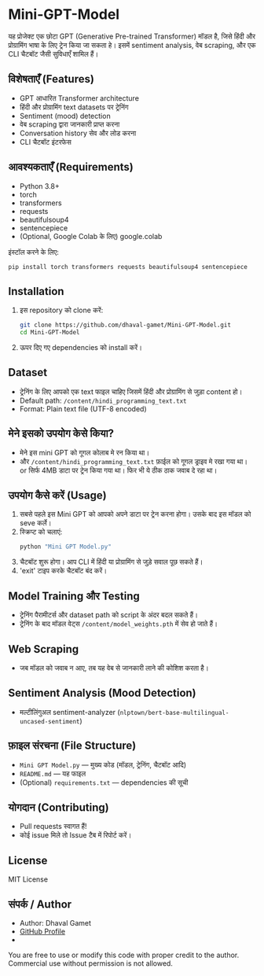 # Mini-GPT-Model

यह प्रोजेक्ट एक छोटा GPT (Generative Pre-trained Transformer) मॉडल है, जिसे हिंदी और प्रोग्रामिंग भाषा के लिए ट्रेन किया जा सकता हे। इसमें sentiment analysis, वेब scraping, और एक CLI चैटबॉट जैसी सुविधाएँ शामिल हैं।

## विशेषताएँ (Features)
- GPT आधारित Transformer architecture
- हिंदी और प्रोग्रामिंग text datasets पर ट्रेनिंग
- Sentiment (mood) detection
- वेब scraping द्वारा जानकारी प्राप्त करना
- Conversation history सेव और लोड करना
- CLI चैटबॉट इंटरफेस

## आवश्यकताएँ (Requirements)

- Python 3.8+
- torch
- transformers
- requests
- beautifulsoup4
- sentencepiece
- (Optional, Google Colab के लिए) google.colab

इंस्टॉल करने के लिए:
```bash
pip install torch transformers requests beautifulsoup4 sentencepiece
```

## Installation

1. इस repository को clone करें:
   ```bash
   git clone https://github.com/dhaval-gamet/Mini-GPT-Model.git
   cd Mini-GPT-Model
   ```

2. ऊपर दिए गए dependencies को install करें।

## Dataset

- ट्रेनिंग के लिए आपको एक text फाइल चाहिए जिसमें हिंदी और प्रोग्रामिंग से जुड़ा content हो।
- Default path: `/content/hindi_programming_text.txt`  
- Format: Plain text file (UTF-8 encoded)

## मेने इसको उपयोग केसे किया?
- मेने इस mini GPT को गूगल कोलाब मे रन किया था।
- और 
```/content/hindi_programming_text.txt```
फ़ाईल को गूगल ड्राइव मे रखा गया था। or सिर्फ 4MB डाटा पर ट्रेन  किया गया था। फिर भी ये ठीक ठाक जवाब दे रहा था।

## उपयोग कैसे करें (Usage)

1. सबसे पहले इस Mini GPT को आपको अपने डाटा पर ट्रेन करना होगा। उसके बाद इस मॉडल को seve कर्ले।
2. स्क्रिप्ट को चलाएं:
   ```bash
   python "Mini GPT Model.py"
   ```
2. चैटबॉट शुरू होगा। आप CLI में हिंदी या प्रोग्रामिंग से जुड़े सवाल पूछ सकते हैं।
3. 'exit' टाइप करके चैटबॉट बंद करें।

## Model Training और Testing

- ट्रेनिंग पैरामीटर्स और dataset path को script के अंदर बदल सकते हैं।
- ट्रेनिंग के बाद मॉडल वेट्स `/content/model_weights.pth` में सेव हो जाते हैं।

## Web Scraping

- जब मॉडल को जवाब न आए, तब यह वेब से जानकारी लाने की कोशिश करता है।

## Sentiment Analysis (Mood Detection)

- मल्टीलिंगुअल sentiment-analyzer (`nlptown/bert-base-multilingual-uncased-sentiment`)

## फ़ाइल संरचना (File Structure)

- `Mini GPT Model.py` — मुख्य कोड (मॉडल, ट्रेनिंग, चैटबॉट आदि)
- `README.md` — यह फाइल
- (Optional) `requirements.txt` — dependencies की सूची

## योगदान (Contributing)

- Pull requests स्वागत हैं!
- कोई issue मिले तो Issue टैब में रिपोर्ट करें।

## License

MIT License

## संपर्क / Author

- Author: Dhaval Gamet
- [GitHub Profile](https://github.com/dhaval-gamet)
- 
You are free to use or modify this code with proper credit to the author. Commercial use without permission is not allowed.
